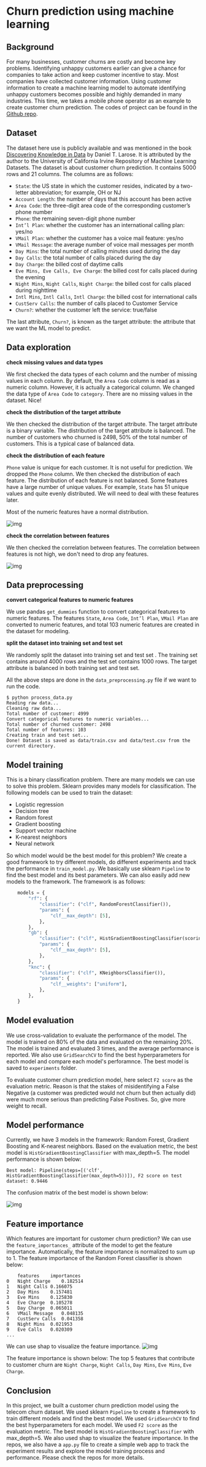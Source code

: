 # Churn prediction using machine learning

## Background
For many businesses, customer churns are costly and become key problems. Identifying unhappy customers earlier can give a chance for companies to take action and keep customer incentive to stay. Most companies have collected customer information. Using customer information to create a machine learning model to automate identifying unhappy customers becomes possible and highly demanded in many industries. This time, we takes a mobile phone operator as an example to create customer churn prediction. The codes of project can be found in the [Github repo](https://github.com/canfang-feng/customers-churn-prediction).  

## Dataset
The dataset here use is publicly available and was mentioned in the book [Discovering Knowledge in Data](https://www.amazon.com/dp/0470908742/) by Daniel T. Larose. It is attributed by the author to the University of California Irvine Repository of Machine Learning Datasets. The dataset is about customer churn prediction. It contains 5000 rows and 21 columns. The columns are as follows:
- `State`: the US state in which the customer resides, indicated by a two-letter abbreviation; for example, OH or NJ
- `Account Length`: the number of days that this account has been active
- `Area Code`: the three-digit area code of the corresponding customer’s phone number
- `Phone`: the remaining seven-digit phone number
- `Int’l Plan`: whether the customer has an international calling plan: yes/no
- `VMail Plan`: whether the customer has a voice mail feature: yes/no
- `VMail Message`: the average number of voice mail messages per month
- `Day Mins`: the total number of calling minutes used during the day
- `Day Calls`: the total number of calls placed during the day
- `Day Charge`: the billed cost of daytime calls
- `Eve Mins, Eve Calls, Eve Charge`: the billed cost for calls placed during the evening
- `Night Mins`, `Night Calls`, `Night Charge`: the billed cost for calls placed during nighttime
- `Intl Mins`, `Intl Calls`, `Intl Charge`: the billed cost for international calls
- `CustServ Calls`: the number of calls placed to Customer Service
- `Churn?`: whether the customer left the service: true/false

The last attribute, `Churn?`, is known as the target attribute: the attribute that we want the ML model to predict. 


## Data exploration

__check missing values and data types__

We first checked the data types of each column and the number of missing values in each column. By default, the `Area Code` column is read as a numeric column. However, it is actually a categorical column. We changed the data type of `Area Code` to `category`. There are no missing values in the dataset. Nice!

__check the distribution of the target attribute__

We then checked the distribution of the target attribute. The target attribute is a binary variable. The distribution of the target attribute is balanced. The number of customers who churned is 2498, 50% of the total number of customers. This is a typical case of balanced data.

__check the distribution of each feature__

`Phone` value is unique for each customer. It is not useful for prediction. We dropped the `Phone` column. We then checked the distribution of each feature. The distribution of each feature is not balanced. Some features have a large number of unique values. For example, `State` has 51 unique values and quite evenly distributed. We will need to deal with these features later.

Most of the numeric features have a normal distribution. 

![img](img/feature_distribution.png)

__check the correlation between features__

We then checked the correlation between features. The correlation between features is not high, we don't need to drop any features.

![img](img/feature_correlation.png)


## Data preprocessing

__convert categorical features to numeric features__

We use pandas `get_dummies` function to convert categorical features to numeric features. The features `State`, `Area Code`, `Int’l Plan`, `VMail Plan` are converted to numeric features, and total 103 numeric features are created in the dataset for modeling.

__split the dataset into training set and test set__

We randomly split the dataset into training set and test set . The training set contains around 4000 rows and the test set contains 1000 rows. The target attribute is balanced in both training set and test set.

All the above steps are done in the `data_preprocessing.py` file if we want to run the code.
```
$ python process_data.py 
Reading raw data...
Cleaning raw data...
Total number of customer: 4999
Convert categorical features to numeric variables...
Total number of churned customer: 2498
Total number of features: 103
Creating train and test set...
Done! Dataset is saved as data/train.csv and data/test.csv from the current directory.
```

## Model training

This is a binary classification problem. There are many models we can use to solve this problem. Sklearn provides many models for classification. The following models can be used to train the dataset:
- Logistic regression
- Decision tree
- Random forest
- Gradient boosting
- Support vector machine
- K-nearest neighbors
- Neural network

So which model would be the best model for this problem? We create a good framework to try different models, do different experiments and track the performance in `train_model.py`. We basically use sklearn `Pipeline`  to find the best model and its best parameters. We can also easily add new models to the framework. The framework is as follows:

```py
    models = {
        "rf": {
            "classifier": ("clf", RandomForestClassifier()),
            "params": {
                "clf__max_depth": [5],
            },
        },
        "gb": {
            "classifier": ("clf", HistGradientBoostingClassifier(scoring=scorer)),
            "params": {
                "clf__max_depth": [5],
            },
        },
        "knc": {
            "classifier": ("clf", KNeighborsClassifier()),
            "params": {
                "clf__weights": ["uniform"],
            },
        },
    }
```

## Model evaluation

We use cross-validation to evaluate the performance of the model. The model is trained on 80% of the data and evaluated on the remaining 20%. The model is trained and evaluated 3 times, and the average performance is reported. We also use `GridSearchCV` to find the best hyperparameters for each model and compare each model's perforamnce. The best model is saved to `experiments` folder.

To evaluate customer churn prediction model, here select `F2 score` as the evaluation metric. Reason is that the stakes of misidentifying a False Negative (a customer was predicted would not churn but then actually did) were much more serious than predicting False Positives. So, give more weight to recall. 

## Model performance

Currently, we have 3 models in the framework: Random Forest, Gradient Boosting and K-nearest neighbors. Based on the evaluation metric, the best model is `HistGradientBoostingClassifier` with max_depth=5. The model performance is shown below:
```
Best model: Pipeline(steps=[('clf', HistGradientBoostingClassifier(max_depth=5))]), F2 score on test dataset: 0.9446
```
The confusion matrix of the best model is shown below:

![img](../experiments/202210222013/confusion_matrix.png)


## Feature importance

Which features are important for customer churn prediction? We can use the `feature_importances_` attribute of the model to get the feature importance. Automatically, the feature importance is normalized to sum up to 1. The feature importance of the Random Forest classifier is shown below:

	    features	importances
    0	Night Charge	0.182514
    1	Night Calls	0.166075
    2	Day Mins	0.157481
    3	Eve Mins	0.125830
    4	Eve Charge	0.105278
    5	Day Charge	0.065011
    6	VMail Message	0.048135
    7	CustServ Calls	0.041358
    8	Night Mins	0.021953
    9	Eve Calls	0.020309
    ...

We can use shap to visualize the feature importance. 
![img](../experiments/202210221945/shap-bar.png)

The feature importance is shown below:
The top 5 features that contribute to customer churn are `Night Charge`, `Night Calls`, `Day Mins`, `Eve Mins`, `Eve Charge`.

## Conclusion

In this project, we built a customer churn prediction model using the telecom churn dataset. We used sklearn `Pipeline` to create a framework to train different models and find the best model. We used `GridSearchCV` to find the best hyperparameters for each model. We used `F2 score` as the evaluation metric. The best model is `HistGradientBoostingClassifier` with max_depth=5. We also used shap to visualize the feature importance. In the repos, we also have a `app.py` file to create a simple web app to track the experiment results and explore the model training process and performance. Please check the repos for more details.
